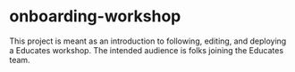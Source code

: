 # onboarding-workshop

This project is meant as an introduction to following, editing, and deploying a Educates workshop. The intended audience is folks joining the Educates team.